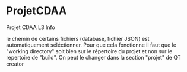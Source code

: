 # ProjetCDAA

Projet CDAA L3 Info

le chemin de certains fichiers (database, fichier JSON) est automatiquement séléctionner. Pour que cela fonctionne il faut que le "working directory" soit bien sur le répertoire du projet et non sur le repertoire de "build". On peut le changer dans la section "projet" de QT creator
